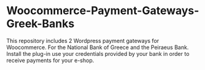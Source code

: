 # Woocommerce-Payment-Gateways-Greek-Banks
This repository includes 2 Wordpress payment gateways for Woocommerce. 
For the National Bank of Greece and the Peiraeus Bank.
Install the plug-in use your credentials provided by your bank in order to receive payments for your e-shop. 
